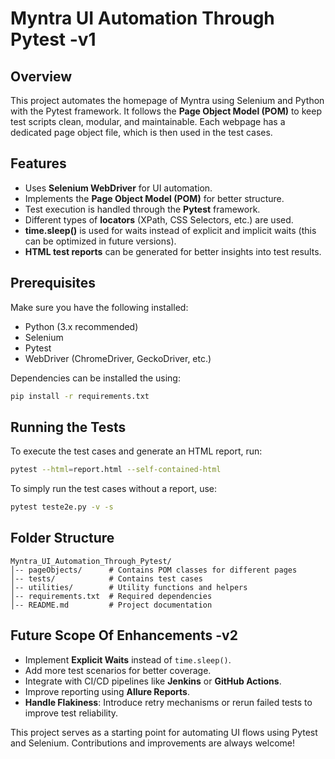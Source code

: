 # Myntra UI Automation Through Pytest -v1

## Overview
This project automates the homepage of Myntra using Selenium and Python with the Pytest framework. It follows the **Page Object Model (POM)** to keep test scripts clean, modular, and maintainable. Each webpage has a dedicated page object file, which is then used in the test cases.

## Features
- Uses **Selenium WebDriver** for UI automation.
- Implements the **Page Object Model (POM)** for better structure.
- Test execution is handled through the **Pytest** framework.
- Different types of **locators** (XPath, CSS Selectors, etc.) are used.
- **time.sleep()** is used for waits instead of explicit and implicit waits (this can be optimized in future versions).
- **HTML test reports** can be generated for better insights into test results.

## Prerequisites
Make sure you have the following installed:
- Python (3.x recommended)
- Selenium
- Pytest
- WebDriver (ChromeDriver, GeckoDriver, etc.)

Dependencies can be installed the using:
```sh
pip install -r requirements.txt
```

## Running the Tests
To execute the test cases and generate an HTML report, run:
```sh
pytest --html=report.html --self-contained-html
```

To simply run the test cases without a report, use:
```sh
pytest teste2e.py -v -s
```

## Folder Structure
```
Myntra_UI_Automation_Through_Pytest/
│-- pageObjects/      # Contains POM classes for different pages
│-- tests/            # Contains test cases
│-- utilities/        # Utility functions and helpers
│-- requirements.txt  # Required dependencies
│-- README.md         # Project documentation
```

## Future Scope Of Enhancements -v2
- Implement **Explicit Waits** instead of `time.sleep()`.
- Add more test scenarios for better coverage.
- Integrate with CI/CD pipelines like **Jenkins** or **GitHub Actions**.
- Improve reporting using **Allure Reports**.
- **Handle Flakiness**: Introduce retry mechanisms or rerun failed tests to improve test reliability.

This project serves as a starting point for automating UI flows using Pytest and Selenium. Contributions and improvements are always welcome!

